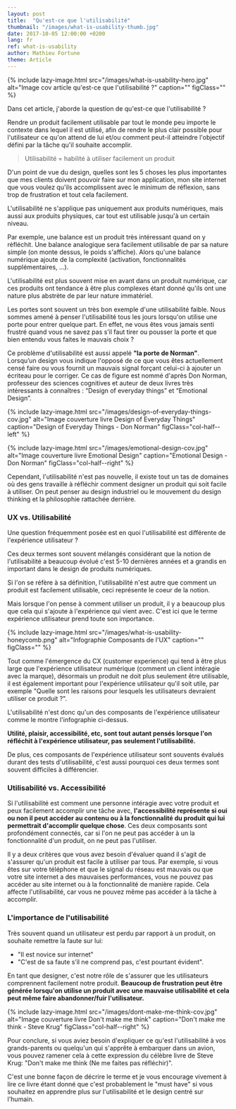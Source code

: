 ```yaml
---
layout: post
title:  "Qu'est-ce que l'utilisabilité"
thumbnail: "/images/what-is-usability-thumb.jpg"
date: 2017-10-05 12:00:00 +0200
lang: fr
ref: what-is-usability
author: Mathieu Fortune
theme: Article
---
```


{% include lazy-image.html src="/images/what-is-usability-hero.jpg" alt="Image cov article qu'est-ce que l'utilisabilité ?" caption="" figClass="" %}

Dans cet article, j'aborde la question de qu'est-ce que l'utilisabilité ?

Rendre un produit facilement utilisable par tout le monde peu importe le contexte dans lequel il est utilisé, afin de rendre le plus clair possible pour l'utilisateur ce qu'on attend de lui et/ou comment peut-il atteindre l'objectif défini par la tâche qu'il souhaite accomplir.

<blockquote class="col-half--left">Utilisabilité = habilité à utiliser facilement un produit</blockquote>

D'un point de vue du design, quelles sont les 5 choses les plus importantes que mes clients doivent pouvoir faire sur mon application, mon site internet que vous voulez qu'ils accomplissent avec le minimum de réflexion, sans trop de frustration et tout cela facilement.

L'utilisabilité ne s'applique pas uniquement aux produits numériques, mais aussi aux produits physiques, car tout est utilisable jusqu'à un certain niveau.

Par exemple, une balance est un produit très intéressant quand on y réfléchit. Une balance analogique sera facilement utilisable de par sa nature simple (on monte dessus, le poids s'affiche).
Alors qu'une balance numérique ajoute de la complexité (activation, fonctionnalités supplémentaires, ...).

L'utilisabilité est plus souvent mise en avant dans un produit numérique, car ces produits ont tendance à être plus complexes étant donné qu'ils ont une nature plus abstrète de par leur nature immatériel.

Les portes sont souvent un très bon exemple d'une utilisabilité faible. Nous sommes amené à penser l'utilisabilité tous les jours lorsqu'on utilise une porte pour entrer quelque part. En effet, ne vous êtes vous jamais senti frustré quand vous ne savez pas s’il faut tirer ou pousser la porte et que bien entendu vous faites le mauvais choix ?

Ce problème d'utilisabilité est aussi appelé **"la porte de Norman"**. Lorsqu’un design vous indique l'opposé de ce que vous êtes actuellement censé faire ou vous fournit un mauvais signal forçant celui-ci à ajouter un écriteau pour le corriger.
Ce cas de figure est nommé d'après Don Norman, professeur des sciences cognitives et auteur de deux livres très intéressants à connaîtres : “Design of everyday things” et “Emotional Design”.

{% include lazy-image.html src="/images/design-of-everyday-things-cov.jpg" alt="Image couverture livre Design of Everyday Things" caption="Design of Everyday Things - Don Norman" figClass="col-half--left" %}

{% include lazy-image.html src="/images/emotional-design-cov.jpg" alt="Image couverture livre Emotional Design" caption="Emotional Design - Don Norman" figClass="col-half--right" %}


<div class="clearfix"></div>

Cependant, l'utilisabilité n'est pas nouvelle, il existe tout un tas de domaines où des gens travaille à réfléchir comment designer un produit qui soit facile à utiliser. On peut penser au design industriel ou le mouvement du design thinking et la philosophie rattachée derrière.

### UX vs. Utilisabilité

Une question fréquemment posée est en quoi l'utilisabilité est différente de l'expérience utilisateur ?

Ces deux termes sont souvent mélangés considérant que la notion de l'utilisabilité a beaucoup évolué c'est 5-10 dernières années et a grandis en important dans le design de produits numériques.

Si l'on se réfère à sa définition, l'utilisabilité n'est autre que comment un produit est facilement utilisable, ceci représente le coeur de la notion.

Mais lorsque l'on pense à comment utiliser un produit, il y a beaucoup plus que cela qui s'ajoute à l'expérience qui vient avec. C'est ici que le terme expérience utilisateur prend toute son importance.

{% include lazy-image.html src="/images/what-is-usability-honeycomb.png" alt="Infographie Composants de l'UX" caption="" figClass="" %}

Tout comme l'émergence du CX (customer experience) qui tend à être plus large que l'expérience utilisateur numérique (comment un client intéragie avec la marque), désormais un produit ne doit plus seulement être utilisable, il est également important pour l'expérience utilisateur qu'il soit utile, par exemple "Quelle sont les raisons pour lesquels les utilisateurs devraient utiliser ce produit ?".

L'utilisabilité n'est donc qu'un des composants de l'expérience utilisateur comme le montre l'infographie ci-dessus.

**Utilité, plaisir, accessibilité, etc, sont tout autant pensés lorsque l'on réfléchit à l'expérience utilisateur, pas seulement l'utilisabilité.**

De plus, ces composants de l'expérience utilisateur sont souvents évalués durant des tests d'utilisabilité, c'est aussi pourquoi ces deux termes sont souvent difficiles à différencier.

### Utilisabilité vs. Accessibilité

Si l'utilisabilité est comment une personne intéragie avec votre produit et peux facilement accomplir une tâche avec, **l'accessibilité représente si oui ou non il peut accéder au contenu ou à la fonctionnalité du produit qui lui permettrait d'accomplir quelque chose**. Ces deux composants sont profondément connectés, car si l'on ne peut pas accéder à un la fonctionnalité d'un produit, on ne peut pas l'utiliser.

Il y a deux critères que vous avez besoin d'évaluer quand il s'agit de s'assurer qu'un produit est facile à utiliser par tous. Par exemple, si vous êtes sur votre téléphone et que le signal du réseau est mauvais ou que votre site internet a des mauvaises performances, vous ne pouvez pas accéder au site internet ou à la fonctionnalité de manière rapide. Cela affecte l'utilisabilité, car vous ne pouvez même pas accéder à la tâche à accomplir.

### L'importance de l'utilisabilité

Très souvent quand un utilisateur est perdu par rapport à un produit, on souhaite remettre la faute sur lui:
- "Il est novice sur internet"
- "C'est de sa faute s’il ne comprend pas, c'est pourtant évident".

En tant que designer, c'est notre rôle de s'assurer que les utilisateurs comprennent facilement notre produit.
**Beaucoup de frustration peut être générée lorsqu'on utilise un produit avec une mauvaise utilisabilité et cela peut même faire abandonner/fuir l'utilisateur.**

{% include lazy-image.html src="/images/dont-make-me-think-cov.jpg" alt="Image couverture livre Don't make me think" caption="Don't make me think - Steve Krug" figClass="col-half--right" %}

Pour conclure, si vous aviez besoin d'expliquer ce qu'est l'utilisabilité à vos grands-parents ou quelqu'un qui s'apprête à embarquer dans un avion, vous pouvez ramener cela à cette expression du célèbre livre de Steve Krug: "Don't make me think (Ne me faites pas réfléchir)".

C'est une bonne façon de décrire le terme et je vous encourage vivement à lire ce livre étant donné que c'est probablement le "must have" si vous souhaitez en apprendre plus sur l'utilisabilité et le design centré sur l'humain.
